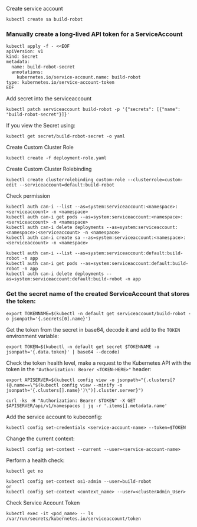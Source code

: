 

Create service account
```
kubectl create sa build-robot
```
### Manually create a long-lived API token for a ServiceAccount
```shell
kubectl apply -f - <<EOF
apiVersion: v1
kind: Secret
metadata:
  name: build-robot-secret
  annotations:
    kubernetes.io/service-account.name: build-robot
type: kubernetes.io/service-account-token
EOF
```
Add secret into the serviceaccount
```
kubectl patch serviceaccount build-robot -p '{"secrets": [{"name": "build-robot-secret"}]}'
```
If you view the Secret using:
```
kubectl get secret/build-robot-secret -o yaml
```
Create Custom Cluster Role
```
kubectl create -f deployment-role.yaml
```
Create Custom Cluster Rolebinding
```
kubectl create clusterrolebinding custom-role --clusterrole=custom-edit --serviceaccount=default:build-robot
```
Check permission
```
kubectl auth can-i --list --as=system:serviceaccount:<namespace>:<serviceaccount> -n <namespace>
kubectl auth can-i get pods --as=system:serviceaccount:<namespace>:<serviceaccount> -n <namespace>
kubectl auth can-i delete deployments --as=system:serviceaccount:<namespace>:<serviceaccount> -n <namespace>  
kubectl auth can-i create sa --as=system:serviceaccount:<namespace>:<serviceaccount> -n <namespace>  

kubectl auth can-i --list --as=system:serviceaccount:default:build-robot -n app
kubectl auth can-i get pods --as=system:serviceaccount:default:build-robot -n app
kubectl auth can-i delete deployments --as=system:serviceaccount:default:build-robot -n app
```

### Get the secret name of the created ServiceAccount that stores the token:
```
export TOKENNAME=$(kubectl -n default get serviceaccount/build-robot -o jsonpath='{.secrets[0].name}')
``` 
Get the token from the secret in base64, decode it and add to the  `TOKEN`  environment variable:
```
export TOKEN=$(kubectl -n default get secret $TOKENNAME -o jsonpath='{.data.token}' | base64 --decode) 
```
Check the token health level, make a request to the Kubernetes API with the token in the  `"Authorization: Bearer <TOKEN-HERE>"`  header:
```
export APISERVER=$(kubectl config view -o jsonpath="{.clusters[?(@.name==\"$(kubectl config view --minify -o jsonpath='{.clusters[].name}')\")].cluster.server}")
```
```
curl -ks -H "Authorization: Bearer $TOKEN" -X GET $APISERVER/api/v1/namespaces | jq -r '.items[].metadata.name'
```
Add the service account to kubeconfig:
```
kubectl config set-credentials <service-account-name> --token=$TOKEN
```
Change the current context:
```
kubectl config set-context --current --user=<service-account-name>
```
Perform a health check:
```
kubectl get no
```  
```
kubectl config set-context os1-admin --user=build-robot
or 
kubectl config set-context <context_name> --user=<clusterAdmin_User>
```
Check Service Account Token
```
kubectl exec -it <pod_name> -- ls /var/run/secrets/kubernetes.io/serviceaccount/token
```
